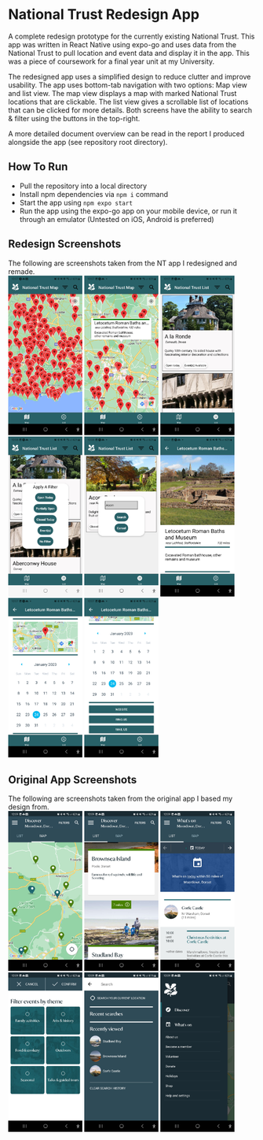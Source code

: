 # National Trust Redesign App
A complete redesign prototype for the currently existing National Trust. This app was written in React Native using expo-go and uses data from the National Trust to pull location and event data and display it in the app. This was a piece of coursework for a final year unit at my University.

The redesigned app uses a simplified design to reduce clutter and improve usability. The app uses bottom-tab navigation with two options: Map view and list view. The map view displays a map with marked National Trust locations that are clickable. The list view gives a scrollable list of locations that can be clicked for more details. Both screens have the ability to search & filter using the buttons in the top-right.

A more detailed document overview can be read in the report I produced alongside the app (see repository root directory).

## How To Run
 - Pull the repository into a local directory
 - Install npm dependencies via `npm i` command
 - Start the app using `npm expo start`
 - Run the app using the expo-go app on your mobile device, or run it through an emulator (Untested on iOS, Android is preferred)
 
## Redesign Screenshots
The following are screenshots taken from the NT app I redesigned and remade. <br>
<img
  src="/screenshots/redesign/mapview.jpg"
  alt="Map View Screenshot"
  title="Map View"
  style="display: inline-block; margin: 0 auto; width: 30%; height: 30%;">
  <img
  src="/screenshots/redesign/mapview_callout.jpg"
  alt="Map View Callout"
  title="Map View Callout"
  style="display: inline-block; margin: 0 auto; width: 30%; height: 30%;">
  <img
  src="/screenshots/redesign/listview.jpg"
  alt="List View Screenshot"
  title="List View"
  style="display: inline-block; margin: 0 auto; width: 30%; height: 30%;">
  <img
  src="/screenshots/redesign/filter.jpg"
  alt="Filter"
  title="Filter"
  style="display: inline-block; margin: 0 auto; width: 30%; height: 30%;">
  <img
  src="/screenshots/redesign/search.jpg"
  alt="Search"
  title="Search"
  style="display: inline-block; margin: 0 auto; width: 30%; height: 30%;">
  <img
  src="/screenshots/redesign/details.jpg"
  alt="Details View"
  title="Details View"
  style="display: inline-block; margin: 0 auto; width: 30%; height: 30%;">
  <img
  src="/screenshots/redesign/details_2.jpg"
  alt="Details View 2"
  title="Details View 2"
  style="display: inline-block; margin: 0 auto; width: 30%; height: 30%;">
  <img
  src="/screenshots/redesign/details_3.jpg"
  alt="Details View 3"
  title="Details View 3"
  style="display: inline-block; margin: 0 auto; width: 30%; height: 30%;"><br>
  
  ## Original App Screenshots
  The following are screenshots taken from the original app I based my design from. <br>
  <img
  src="/screenshots/original/mapview.jpg"
  alt="Map View Screenshot"
  title="Map View"
  style="display: inline-block; margin: 0 auto; width: 30%; height: 30%;">
    <img
  src="/screenshots/original/listview_discover.jpg"
  alt="List View Screenshot"
  title="List View"
  style="display: inline-block; margin: 0 auto; width: 30%; height: 30%;">
    <img
  src="/screenshots/original/listview_whatson.jpg"
  alt="List View Screenshot 2"
  title="List View 2"
  style="display: inline-block; margin: 0 auto; width: 30%; height: 30%;">
  <br>
    <img
  src="/screenshots/original/filter.jpg"
  alt="Filter"
  title="Filter"
  style="display: inline-block; margin: 0 auto; width: 30%; height: 30%;">
    <img
  src="/screenshots/original/search.jpg"
  alt="Search"
  title="Search"
  style="display: inline-block; margin: 0 auto; width: 30%; height: 30%;">
    <img
  src="/screenshots/original/drawer_navigation.jpg"
  alt="Drawer Navigation"
  title="Drawer Navigation"
  style="display: inline-block; margin: 0 auto; width: 30%; height: 30%;">
